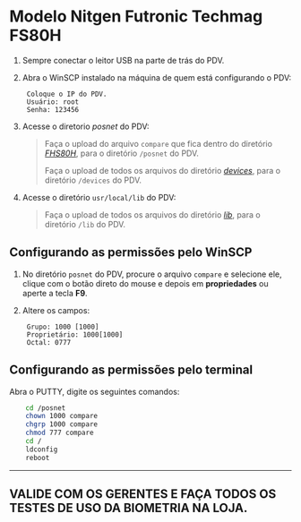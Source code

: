 # Modelo Nitgen Futronic Techmag FS80H

1. Sempre conectar o leitor USB na parte de trás do PDV.

2. Abra o WinSCP instalado na máquina de quem está configurando o PDV:
		
		Coloque o IP do PDV.
		Usuário: root
		Senha: 123456

3. Acesse o diretorio *posnet* do PDV:
    > Faça o upload do arquivo `compare` que fica dentro do diretório [*FHS80H*](https://github.com/cpglaucio/help/tree/main/pdv/biometria/leitor_fs80h/fhs80h), para o diretório `/posnet` do PDV.
    >
    > Faça o upload de todos os arquivos do diretório [*devices*](https://github.com/cpglaucio/help/tree/main/pdv/biometria/leitor_fs80h/devices), para o diretório `/devices` do PDV.

4. Acesse o diretório `usr/local/lib` do PDV:
    > Faça o upload de todos os arquivos do diretório [*lib*](https://github.com/cpglaucio/help/tree/main/pdv/biometria/leitor_fs80h/lib), para o diretório `/lib` do PDV.

## Configurando as permissões pelo WinSCP

1. No diretório `posnet` do PDV, procure o arquivo `compare` e selecione ele, clique com o botão direto do mouse e depois em **propriedades** ou aperte a tecla **F9**.

2. Altere os campos:
        
        Grupo: 1000 [1000]
        Proprietário: 1000[1000]
        Octal: 0777

## Configurando as permissões pelo terminal

Abra o PUTTY, digite os seguintes comandos:
```bash
    cd /posnet
    chown 1000 compare
    chgrp 1000 compare
    chmod 777 compare
    cd /
    ldconfig
    reboot
```

---

## **VALIDE COM OS GERENTES E FAÇA TODOS OS TESTES DE USO DA BIOMETRIA NA LOJA.**